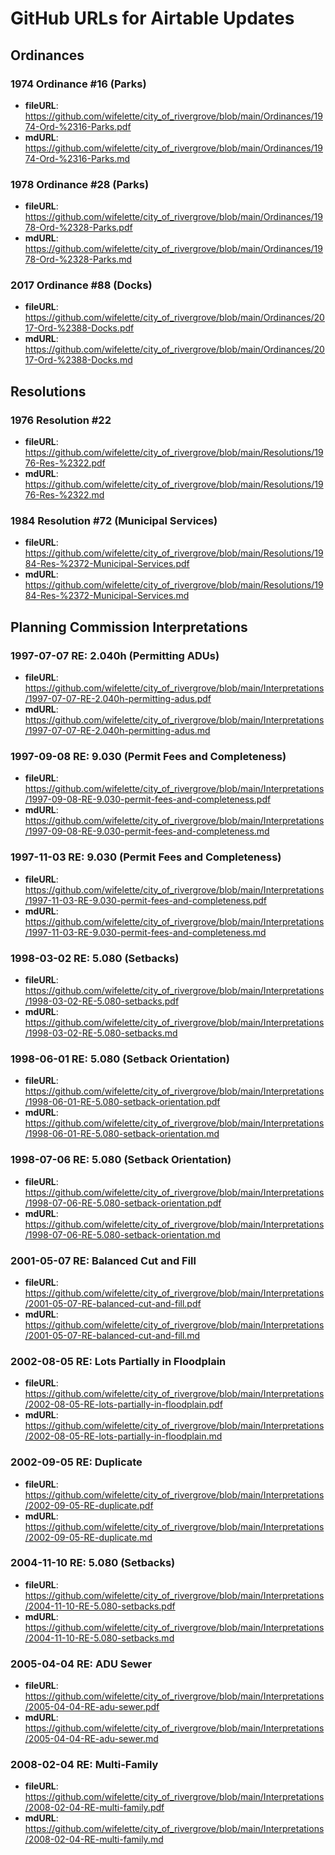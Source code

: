 # GitHub URLs for Airtable Updates

## Ordinances

### 1974 Ordinance #16 (Parks)
- **fileURL**: https://github.com/wifelette/city_of_rivergrove/blob/main/Ordinances/1974-Ord-%2316-Parks.pdf
- **mdURL**: https://github.com/wifelette/city_of_rivergrove/blob/main/Ordinances/1974-Ord-%2316-Parks.md

### 1978 Ordinance #28 (Parks)
- **fileURL**: https://github.com/wifelette/city_of_rivergrove/blob/main/Ordinances/1978-Ord-%2328-Parks.pdf
- **mdURL**: https://github.com/wifelette/city_of_rivergrove/blob/main/Ordinances/1978-Ord-%2328-Parks.md

### 2017 Ordinance #88 (Docks)
- **fileURL**: https://github.com/wifelette/city_of_rivergrove/blob/main/Ordinances/2017-Ord-%2388-Docks.pdf
- **mdURL**: https://github.com/wifelette/city_of_rivergrove/blob/main/Ordinances/2017-Ord-%2388-Docks.md

## Resolutions

### 1976 Resolution #22
- **fileURL**: https://github.com/wifelette/city_of_rivergrove/blob/main/Resolutions/1976-Res-%2322.pdf
- **mdURL**: https://github.com/wifelette/city_of_rivergrove/blob/main/Resolutions/1976-Res-%2322.md

### 1984 Resolution #72 (Municipal Services)
- **fileURL**: https://github.com/wifelette/city_of_rivergrove/blob/main/Resolutions/1984-Res-%2372-Municipal-Services.pdf
- **mdURL**: https://github.com/wifelette/city_of_rivergrove/blob/main/Resolutions/1984-Res-%2372-Municipal-Services.md

## Planning Commission Interpretations

### 1997-07-07 RE: 2.040h (Permitting ADUs)
- **fileURL**: https://github.com/wifelette/city_of_rivergrove/blob/main/Interpretations/1997-07-07-RE-2.040h-permitting-adus.pdf
- **mdURL**: https://github.com/wifelette/city_of_rivergrove/blob/main/Interpretations/1997-07-07-RE-2.040h-permitting-adus.md

### 1997-09-08 RE: 9.030 (Permit Fees and Completeness)
- **fileURL**: https://github.com/wifelette/city_of_rivergrove/blob/main/Interpretations/1997-09-08-RE-9.030-permit-fees-and-completeness.pdf
- **mdURL**: https://github.com/wifelette/city_of_rivergrove/blob/main/Interpretations/1997-09-08-RE-9.030-permit-fees-and-completeness.md

### 1997-11-03 RE: 9.030 (Permit Fees and Completeness)
- **fileURL**: https://github.com/wifelette/city_of_rivergrove/blob/main/Interpretations/1997-11-03-RE-9.030-permit-fees-and-completeness.pdf
- **mdURL**: https://github.com/wifelette/city_of_rivergrove/blob/main/Interpretations/1997-11-03-RE-9.030-permit-fees-and-completeness.md

### 1998-03-02 RE: 5.080 (Setbacks)
- **fileURL**: https://github.com/wifelette/city_of_rivergrove/blob/main/Interpretations/1998-03-02-RE-5.080-setbacks.pdf
- **mdURL**: https://github.com/wifelette/city_of_rivergrove/blob/main/Interpretations/1998-03-02-RE-5.080-setbacks.md

### 1998-06-01 RE: 5.080 (Setback Orientation)
- **fileURL**: https://github.com/wifelette/city_of_rivergrove/blob/main/Interpretations/1998-06-01-RE-5.080-setback-orientation.pdf
- **mdURL**: https://github.com/wifelette/city_of_rivergrove/blob/main/Interpretations/1998-06-01-RE-5.080-setback-orientation.md

### 1998-07-06 RE: 5.080 (Setback Orientation)
- **fileURL**: https://github.com/wifelette/city_of_rivergrove/blob/main/Interpretations/1998-07-06-RE-5.080-setback-orientation.pdf
- **mdURL**: https://github.com/wifelette/city_of_rivergrove/blob/main/Interpretations/1998-07-06-RE-5.080-setback-orientation.md

### 2001-05-07 RE: Balanced Cut and Fill
- **fileURL**: https://github.com/wifelette/city_of_rivergrove/blob/main/Interpretations/2001-05-07-RE-balanced-cut-and-fill.pdf
- **mdURL**: https://github.com/wifelette/city_of_rivergrove/blob/main/Interpretations/2001-05-07-RE-balanced-cut-and-fill.md

### 2002-08-05 RE: Lots Partially in Floodplain
- **fileURL**: https://github.com/wifelette/city_of_rivergrove/blob/main/Interpretations/2002-08-05-RE-lots-partially-in-floodplain.pdf
- **mdURL**: https://github.com/wifelette/city_of_rivergrove/blob/main/Interpretations/2002-08-05-RE-lots-partially-in-floodplain.md

### 2002-09-05 RE: Duplicate
- **fileURL**: https://github.com/wifelette/city_of_rivergrove/blob/main/Interpretations/2002-09-05-RE-duplicate.pdf
- **mdURL**: https://github.com/wifelette/city_of_rivergrove/blob/main/Interpretations/2002-09-05-RE-duplicate.md

### 2004-11-10 RE: 5.080 (Setbacks)
- **fileURL**: https://github.com/wifelette/city_of_rivergrove/blob/main/Interpretations/2004-11-10-RE-5.080-setbacks.pdf
- **mdURL**: https://github.com/wifelette/city_of_rivergrove/blob/main/Interpretations/2004-11-10-RE-5.080-setbacks.md

### 2005-04-04 RE: ADU Sewer
- **fileURL**: https://github.com/wifelette/city_of_rivergrove/blob/main/Interpretations/2005-04-04-RE-adu-sewer.pdf
- **mdURL**: https://github.com/wifelette/city_of_rivergrove/blob/main/Interpretations/2005-04-04-RE-adu-sewer.md

### 2008-02-04 RE: Multi-Family
- **fileURL**: https://github.com/wifelette/city_of_rivergrove/blob/main/Interpretations/2008-02-04-RE-multi-family.pdf
- **mdURL**: https://github.com/wifelette/city_of_rivergrove/blob/main/Interpretations/2008-02-04-RE-multi-family.md